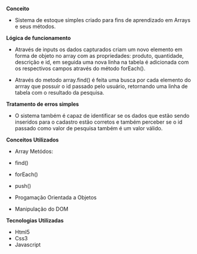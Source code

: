 **Conceito**
* Sistema de estoque simples criado para fins de aprendizado em Arrays e seus métodos.
  
**Lógica de funcionamento**
* Através de inputs os dados capturados criam um novo elemento em forma de objeto no array com as propriedades: produto, quantidade, descrição e id, em seguida uma nova linha na tabela é adicionada com os respectivos campos através do método forEach().

* Através do metodo array.find() é feita uma busca por cada elemento do arrray que possuir o id passado pelo usuário, retornando uma linha de tabela com o resultado da pesquisa.

**Tratamento de erros simples**
* O sistema também é capaz de identificar se os dados que estão sendo inseridos para o cadastro estão corretos e também perceber se o id passado como valor de pesquisa também é um valor válido.

**Conceitos Utilizados**
* Array Metódos:
* find()
* forEach()
* push()

* Progamação Orientada a Objetos

* Manipulação do DOM

**Tecnologias Utilizadas**
* Html5
* Css3
* Javascript


